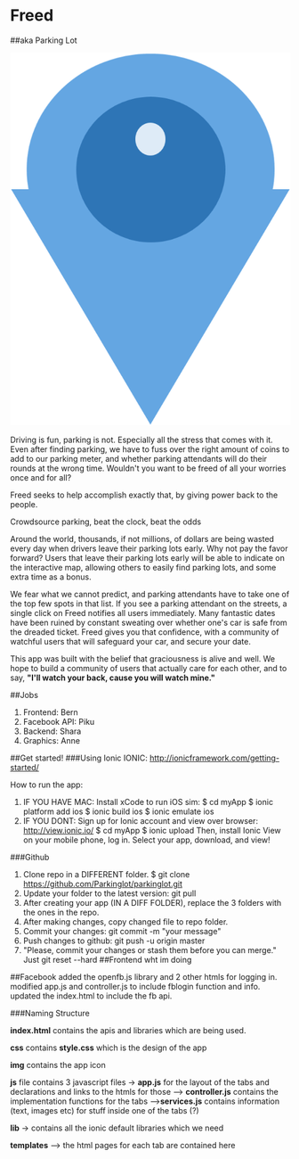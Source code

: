 # Freed
##aka Parking Lot

![alt tag](https://github.com/Parkinglot/parkinglot/blob/master/www/img/images.png)

Driving is fun, parking is not. Especially all the stress that comes with it. Even after finding parking, we have to fuss over the right amount of coins to add to our parking meter, and whether parking attendants will do their rounds at the wrong time. Wouldn't you want to be freed of all your worries once and for all?

Freed seeks to help accomplish exactly that, by giving power back to the people.

Crowdsource parking, beat the clock, beat the odds

Around the world, thousands, if not millions, of dollars are being wasted every day when drivers leave their parking lots early. Why not pay the favor forward? Users that leave their parking lots early will be able to indicate on the interactive map, allowing others to easily find parking lots, and some extra time as a bonus.

We fear what we cannot predict, and parking attendants have to take one of the top few spots in that list. If you see a parking attendant on the streets, a single click on Freed notifies all users immediately. Many fantastic dates have been ruined by constant sweating over whether one's car is safe from the dreaded ticket. Freed gives you that confidence, with a community of watchful users that will safeguard your car, and secure your date.

This app was built with the belief that graciousness is alive and well. We hope to build a community of users that actually care for each other, and to say, **"I'll watch your back, cause you will watch mine."**

##Jobs
1. Frontend: Bern
2. Facebook API: Piku
3. Backend: Shara
4. Graphics: Anne

##Get started!
###Using Ionic
IONIC: http://ionicframework.com/getting-started/

How to run the app:

1. IF YOU HAVE MAC: Install xCode to run iOS sim:
$ cd myApp
$ ionic platform add ios
$ ionic build ios
$ ionic emulate ios
2. IF YOU DONT: Sign up for Ionic account and view over browser:
http://view.ionic.io/
  $ cd myApp
  $ ionic upload
  Then, install Ionic View on your mobile phone, log in. Select your app, download, and view!

###Github
1. Clone repo in a DIFFERENT folder. $ git clone https://github.com/Parkinglot/parkinglot.git
2. Update your folder to the latest version: git pull
2. After creating your app (IN A DIFF FOLDER), replace the 3 folders with the ones in the repo.
3. After making changes, copy changed file to repo folder.
4. Commit your changes: git commit -m "your message"
5. Push changes to github: git push -u origin master
6. "Please, commit your changes or stash them before you can merge." Just git reset --hard
##Frontend
wht im doing

##Facebook
added the openfb.js library and 2 other htmls for logging in. modified app.js and controller.js to include fblogin function and info. updated the index.html to include the fb api.

###Naming Structure

**index.html** contains the apis and libraries which are being used.

**css** contains **style.css** which is the design of the app

**img** contains the app icon

**js** file contains 3 javascript files -> **app.js** for the layout of the tabs and declarations and links to the htmls for those
--> **controller.js** contains the implementation functions for the tabs
-->**services.js** contains information (text, images etc) for stuff inside one of the tabs (?)

**lib** -> contains all the ionic default libraries which we need

**templates** --> the html pages for each tab are  contained here

